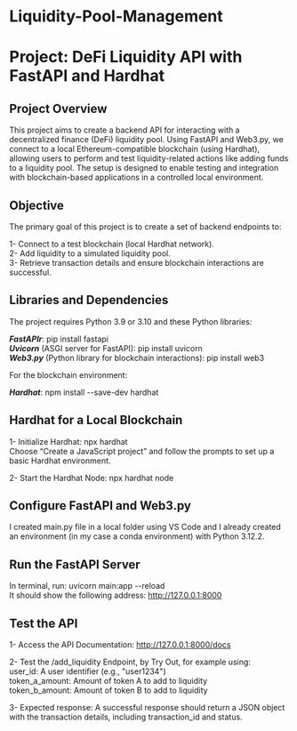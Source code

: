 # Liquidity-Pool-Management
# Project: DeFi Liquidity API with FastAPI and Hardhat

## Project Overview
This project aims to create a backend API for interacting with a decentralized finance (DeFi) liquidity pool. Using FastAPI and Web3.py, we connect to a local Ethereum-compatible blockchain (using Hardhat), allowing users to perform and test liquidity-related actions like adding funds to a liquidity pool. The setup is designed to enable testing and integration with blockchain-based applications in a controlled local environment.

## Objective
The primary goal of this project is to create a set of backend endpoints to:

1- Connect to a test blockchain (local Hardhat network).<br>
2- Add liquidity to a simulated liquidity pool.<br>
3- Retrieve transaction details and ensure blockchain interactions are successful.<br>

## Libraries and Dependencies
The project requires Python 3.9 or 3.10 and these Python libraries:

***FastAPIr***: pip install fastapi<br>
***Uvicorn*** (ASGI server for FastAPI): pip install uvicorn<br>
***Web3.py*** (Python library for blockchain interactions): pip install web3<br>

For the blockchain environment:

***Hardhat***: npm install --save-dev hardhat<br>

## Hardhat for a Local Blockchain

1- Initialize Hardhat: npx hardhat<br>
Choose “Create a JavaScript project” and follow the prompts to set up a basic Hardhat environment.<br>

2- Start the Hardhat Node: npx hardhat node<br>

## Configure FastAPI and Web3.py
I created main.py file in a local folder using VS Code and I already created an environment (in my case a conda environment) with Python 3.12.2.

## Run the FastAPI Server
In terminal, run: uvicorn main:app --reload<br>
It should show the following address: http://127.0.0.1:8000

## Test the API
1- Access the API Documentation: http://127.0.0.1:8000/docs<br>

2- Test the /add_liquidity Endpoint, by Try Out, for example using:<br>
user_id: A user identifier (e.g., "user1234")<br>
token_a_amount: Amount of token A to add to liquidity<br>
token_b_amount: Amount of token B to add to liquidity<br>

3- Expected response: A successful response should return a JSON object with the transaction details, including transaction_id and status.



